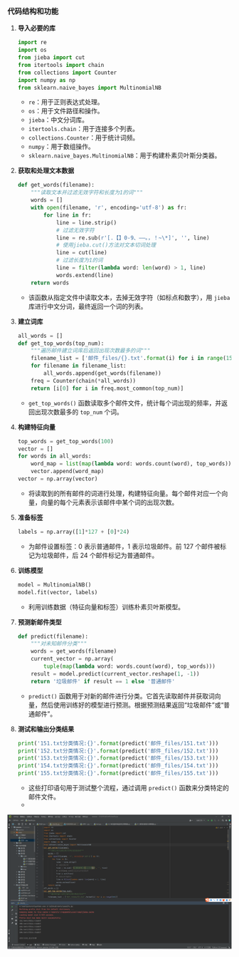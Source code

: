 ### 代码结构和功能

1. **导入必要的库**
   ```python
   import re
   import os
   from jieba import cut
   from itertools import chain
   from collections import Counter
   import numpy as np
   from sklearn.naive_bayes import MultinomialNB
   ```
   - `re`：用于正则表达式处理。
   - `os`：用于文件路径和操作。
   - `jieba`：中文分词库。
   - `itertools.chain`：用于连接多个列表。
   - `collections.Counter`：用于统计词频。
   - `numpy`：用于数组操作。
   - `sklearn.naive_bayes.MultinomialNB`：用于构建朴素贝叶斯分类器。

2. **获取和处理文本数据**
   ```python
   def get_words(filename):
       """读取文本并过滤无效字符和长度为1的词"""
       words = []
       with open(filename, 'r', encoding='utf-8') as fr:
           for line in fr:
               line = line.strip()
               # 过滤无效字符
               line = re.sub(r'[.【】0-9、——。，！~\*]', '', line)
               # 使用jieba.cut()方法对文本切词处理
               line = cut(line)
               # 过滤长度为1的词
               line = filter(lambda word: len(word) > 1, line)
               words.extend(line)
       return words
   ```
   - 该函数从指定文件中读取文本，去掉无效字符（如标点和数字），用 `jieba` 库进行中文分词，最终返回一个词的列表。

3. **建立词库**
   ```python
   all_words = []
   def get_top_words(top_num):
       """遍历邮件建立词库后返回出现次数最多的词"""
       filename_list = ['邮件_files/{}.txt'.format(i) for i in range(151)]
       for filename in filename_list:
           all_words.append(get_words(filename))
       freq = Counter(chain(*all_words))
       return [i[0] for i in freq.most_common(top_num)]
   ```
   - `get_top_words()` 函数读取多个邮件文件，统计每个词出现的频率，并返回出现次数最多的 `top_num` 个词。

4. **构建特征向量**
   ```python
   top_words = get_top_words(100)
   vector = []
   for words in all_words:
       word_map = list(map(lambda word: words.count(word), top_words))
       vector.append(word_map)
   vector = np.array(vector)
   ```
   - 将读取到的所有邮件的词进行处理，构建特征向量。每个邮件对应一个向量，向量的每个元素表示该邮件中某个词的出现次数。

5. **准备标签**
   ```python
   labels = np.array([1]*127 + [0]*24)
   ```
   - 为邮件设置标签：0 表示普通邮件，1 表示垃圾邮件。前 127 个邮件被标记为垃圾邮件，后 24 个邮件标记为普通邮件。

6. **训练模型**
   ```python
   model = MultinomialNB()
   model.fit(vector, labels)
   ```
   - 利用训练数据（特征向量和标签）训练朴素贝叶斯模型。

7. **预测新邮件类型**
   ```python
   def predict(filename):
       """对未知邮件分类"""
       words = get_words(filename)
       current_vector = np.array(
           tuple(map(lambda word: words.count(word), top_words)))
       result = model.predict(current_vector.reshape(1, -1))
       return '垃圾邮件' if result == 1 else '普通邮件'
   ```
   - `predict()` 函数用于对新的邮件进行分类。它首先读取邮件并获取词向量，然后使用训练好的模型进行预测。根据预测结果返回“垃圾邮件”或“普通邮件”。

8. **测试和输出分类结果**
   ```python
   print('151.txt分类情况:{}'.format(predict('邮件_files/151.txt')))
   print('152.txt分类情况:{}'.format(predict('邮件_files/152.txt')))
   print('153.txt分类情况:{}'.format(predict('邮件_files/153.txt')))
   print('154.txt分类情况:{}'.format(predict('邮件_files/154.txt')))
   print('155.txt分类情况:{}'.format(predict('邮件_files/155.txt')))
   ```
   - 这些打印语句用于测试整个流程，通过调用 `predict()` 函数来分类特定的邮件文件。
   - 
<img src="https://github.com/Wyb1123/Gitdem0/blob/master/images/p1.png" width="800" alt="截图一">
